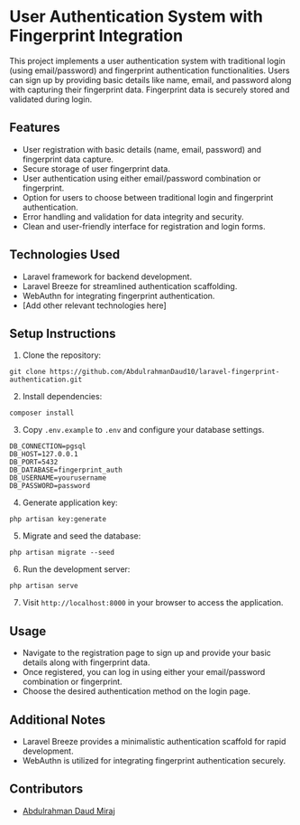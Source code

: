 # User Authentication System with Fingerprint Integration

This project implements a user authentication system with traditional login (using email/password) and fingerprint authentication functionalities. Users can sign up by providing basic details like name, email, and password along with capturing their fingerprint data. Fingerprint data is securely stored and validated during login.

## Features

- User registration with basic details (name, email, password) and fingerprint data capture.
- Secure storage of user fingerprint data.
- User authentication using either email/password combination or fingerprint.
- Option for users to choose between traditional login and fingerprint authentication.
- Error handling and validation for data integrity and security.
- Clean and user-friendly interface for registration and login forms.

## Technologies Used

- Laravel framework for backend development.
- Laravel Breeze for streamlined authentication scaffolding.
- WebAuthn for integrating fingerprint authentication.
- [Add other relevant technologies here]

## Setup Instructions

1. Clone the repository:

```
git clone https://github.com/AbdulrahmanDaud10/laravel-fingerprint-authentication.git
```

2. Install dependencies:

```
composer install
```

3. Copy `.env.example` to `.env` and configure your database settings.
````
DB_CONNECTION=pgsql
DB_HOST=127.0.0.1
DB_PORT=5432
DB_DATABASE=fingerprint_auth
DB_USERNAME=yourusername
DB_PASSWORD=password
````

4. Generate application key:

```
php artisan key:generate
```

5. Migrate and seed the database:

```
php artisan migrate --seed
```

6. Run the development server:

```
php artisan serve
```

7. Visit `http://localhost:8000` in your browser to access the application.

## Usage

- Navigate to the registration page to sign up and provide your basic details along with fingerprint data.
- Once registered, you can log in using either your email/password combination or fingerprint.
- Choose the desired authentication method on the login page.

## Additional Notes

- Laravel Breeze provides a minimalistic authentication scaffold for rapid development.
- WebAuthn is utilized for integrating fingerprint authentication securely.

## Contributors

- [Abdulrahman Daud Miraj](https://github.com/AbdulrahmanDaud10)
 